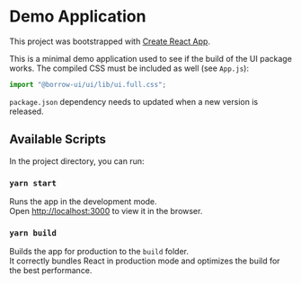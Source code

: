 # Demo Application

This project was bootstrapped with [Create React App](https://github.com/facebook/create-react-app).

This is a minimal demo application used to see if the build of the UI package works.
The compiled CSS must be included as well (see `App.js`):

```jsx
import "@borrow-ui/ui/lib/ui.full.css";
```

`package.json` dependency needs to updated when a new version is released.

## Available Scripts

In the project directory, you can run:

### `yarn start`

Runs the app in the development mode.\
Open [http://localhost:3000](http://localhost:3000) to view it in the browser.

### `yarn build`

Builds the app for production to the `build` folder.\
It correctly bundles React in production mode and optimizes the build for the best performance.
